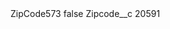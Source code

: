 <?xml version="1.0" encoding="UTF-8"?>
<CustomMetadata xmlns="http://soap.sforce.com/2006/04/metadata" xmlns:xsi="http://www.w3.org/2001/XMLSchema-instance" xmlns:xsd="http://www.w3.org/2001/XMLSchema">
    <label>ZipCode573</label>
    <protected>false</protected>
    <values>
        <field>Zipcode__c</field>
        <value xsi:type="xsd:string">20591</value>
    </values>
</CustomMetadata>
